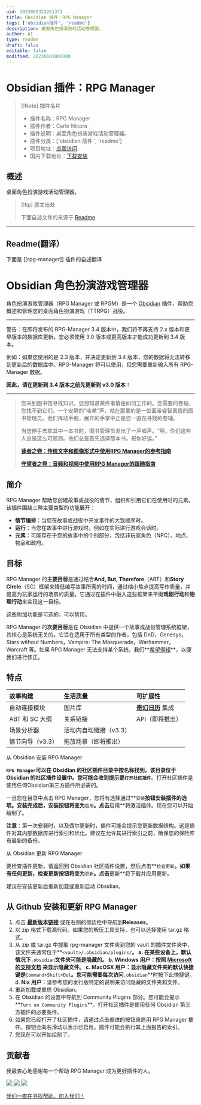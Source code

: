 ```yaml
---
uid: 2023080322261371
title: Obsidian 插件：RPG Manager
tags: ['obsidian插件', 'readme']
description: 桌面角色扮演游戏活动管理器。
author: AI
type: readme
draft: false
editable: false
modified: 20230101000000
---
```


# Obsidian 插件：RPG Manager

> [!Note] 插件名片
> - 插件名称：RPG Manager
> - 插件作者：Carlo Nicora
> - 插件说明：桌面角色扮演游戏活动管理器。
> - 插件分类：['obsidian 插件 ', 'readme']
> - 项目地址：[点我访问](https://github.com/carlonicora/obsidian-rpg-manager)
> - 国内下载地址：[下载安装](https://pkmer.cn/products/plugin/pluginMarket/?rpg-manager)

## 概述

桌面角色扮演游戏活动管理器。

> [!tip] 原文出处
>
>下面自述文件的来源于 [Readme](https://ghproxy.net/https://raw.githubusercontent.com/carlonicora/obsidian-rpg-manager/master/README.md)

---

## Readme(翻译）

下面是 [[rpg-manager]] 插件的自述翻译

# Obsidian 角色扮演游戏管理器

角色扮演游戏管理器（RPG Manager 或 RPGM）是一个 [Obsidian](https://obsidian.md) 插件，帮助您概述和管理您的桌面角色扮演游戏（TTRPG）战役。

---

警告：在即将发布的 RPG-Manager 3.4 版本中，我们将不再支持 2.x 版本和更早版本的数据库更新。您必须使用 3.0 版本或更高版本才能成功更新到 3.4 版本。

例如：如果您使用的是 2.3 版本，并决定更新到 3.4 版本，您的数据将无法转移到更新后的数据库中。RPG-Manager 将可以使用，但您需要重新输入所有 RPG-Manager 数据。

**因此，请在更新到 3.4 版本之前先更新到 v3.0 版本**！

---

> 您来到图书馆寻找知识。您想知道某件事情是如何工作的。您需要的卷轴，您找不到它们。一个安静的“咳嗽”声，站在那里的是一位面带睿智表情的图书管理员。他们挥动手腕，展开的手掌中正是您一直在寻找的卷轴。
>
> 当您伸手去拿其中一本书时，图书管理员发出了一声嘘声。“啊，你们这些人总是这么可预测。他们总是首先选择那本书。祝你好运。”
>
> **[读者之卷：传统文字和图像形式中使用RPG Manager的参考指南](https://github.com/carlonicora/obsidian-rpg-manager/wiki/Beginner's-Guide)**
>
> **[守望者之卷：音频和视频中使用RPG Manager的跟随指南](https://www.youtube.com/playlist?list=PLAO6liEcd6-0iJXIKznSfkBenDxgmFR2h)**

## 简介

RPG Manager 帮助您创建故事或战役的情节，组织和引用它们在使用时的元素。该插件围绕三种主要类型的功能展开：

- **情节编排**：当您在故事或战役中开发事件的大致顺序时。
- **运行**：当您在故事中进行游戏时，例如在实际进行游戏会话时。
- **元素**：可能存在于您的故事中的个别部分，包括非玩家角色（NPC）、地点、物品和政府。

## 目标

RPG Manager 的**主要目标**是通过结合**And, But, Therefore**（ABT）和**Story Circle**（SC）框架来降低编写故事所需的时间，通过缩小焦点提高写作质量，并提高为玩家运行的场景的质量。它通过在插件中融入这些框架来平衡**戏剧行动**和**物理行动**来实现这一目标。

这些附加功能是可选的，可以禁用。

RPG Manager 的**次要目标**是在 Obsidian 中提供一个故事或战役管理系统框架，其核心是系统无关的。它旨在适用于所有类型的作者，包括 DnD，Genesys，Stars without Numbers，Vampire: The Masquerade，Warhammer，Warcraft 等。如果 RPG Manager 无法支持某个系统，我们**[希望得知](https://github.com/carlonicora/obsidian-rpg-manager/issues)**，以便我们进行修正。

## 特点

| 故事构建         | 生活质量                    | 可扩展性                                                                                    |
| :---------------------- | :---------------------------------- | :------------------------------------------------------------------------------------------------ |
| 自动连接模块 | 图片库                      | **[奇幻日历](https://github.com/fantasycalendar/obsidian-fantasy-calendar)** 集成 |
| ABT 和 SC 大纲    | 关系链接               | API（即将推出）                                                                                                 |
| 场景分析器         | 活动内自动链接（v3.3） |                                                                               |
| 情节向导（v3.3）     | 拖放场景（即将推出） |                                                                                                  |

从 Obsidian 安装 RPG Manager

**`RPG Manager`**可以在 Obsidian 的社区插件目录中按名称找到，该目录位于 Obsidian 的社区插件设置中。您可能会收到提示要**`打开社区插件`**。打开社区插件是使用任何Obsidian第三方插件所必需的。

一旦您在目录中点击 RPG Manager，您将有选择通过**`安装`**按钮安装插件的选项。安装完成后，安装按钮将变为**`启用`**。点击**启用**将激活插件。现在您可以开始绘制了。

**注意**：第一次安装时，以及偶尔更新时，插件可能会提示您更新数据结构。这是插件对其内部数据库进行索引和优化。建议在允许其进行索引之前，确保您的保险库有最新的备份。

从 Obsidian 更新 RPG Manager

要检查插件更新，请返回到 Obsidian 社区插件设置，然后点击**`检查更新`**。如果有任何更新，**检查更新**按钮将变为**`更新`**。点击**更新**将下载并应用更新。

建议在安装更新后重新加载或重新启动 Obsidian。

## 从 Github 安装和更新 RPG Manager

1. 点击 [**最新版本链接**](https://github.com/carlonicora/obsidian-rpg-manager/releases/latest) 或在右侧的侧边栏中导航到**Releases**。
2. 以 zip 格式下载源代码。如果您的解压工具支持，也可以选择使用 tar.gz 格式。
3. 从 zip 或 tar.gz 中提取 rpg-manager 文件夹到您的 vault 的插件文件夹中，该文件夹通常位于**`<vault>/.obsidian/plugins/`**。
 a. 在某些设备上，默认情况下**`.obsidian`**文件夹可能是隐藏的。
    b. **Windows 用户**：按照 [**Microsoft的支持文档**](https://support.microsoft.com/en-us/windows/view-hidden-files-and-folders-in-windows-97fbc472-c603-9d90-91d0-1166d1d9f4b5) 来显示隐藏文件。
 c. **MacOSX 用户**：显示隐藏文件夹的默认快捷键是**`Command+Shift+Dot`**。您可能需要每次访问**`.obsidian`**时按下此快捷键。
 d. **Nix 用户**：请参考您的发行版特定的说明来访问隐藏的文件夹和文件。
4. 重新加载或重启 Obsidian。
5. 在 Obsidian 的设置中导航到 Community Plugins 部分。您可能会提示**`Turn on Community Plugins`**。打开社区插件是使用任何 Obsidian 第三方插件的必要条件。
6. 如果您已经打开了社区插件，请通过点击缩进的按钮来启用 RPG Manager 插件。按钮会向右滑动以表示已启用。插件可能会执行其上面报告的索引。
7. 您现在可以开始绘制了。

## 贡献者

我最衷心地感谢每一个帮助 RPG Manager 成为更好插件的人。

<a href="https://github.com/sigrunixia">
  <img src="https://github.com/sigrunixia.png?size=50">
</a>
<a href="https://github.com/SlRvb">
  <img src="https://github.com/SlRvb.png?size=50">
</a>
<a href="https://github.com/x1101">
  <img src="https://github.com/x1101.png?size=50">
</a>

[我们一直在寻找帮助。加入我们！](https://github.com/carlonicora/obsidian-rpg-manager/issues/151)
